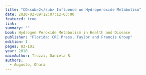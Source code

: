 ```yaml
---
title: "CO<sub>2</sub> Influence on Hydroperoxide Metabolism"
date: 2020-02-09T12:07:12-03:00
featured: true
link:
summary: ""
book: Hydrogen Peroxide Metabolism in Health and Disease
publisher: "Florida: CRC Press, Taylor and Francis Group"
edition: 1
pages: 83-101
year: 2018
mainAuthor: Truzzi, Daniela R.
authors: 
  - Augusto, Ohara
---
```


